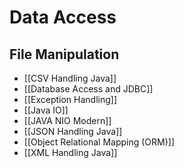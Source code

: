 # Data Access

## File Manipulation
- [[CSV Handling Java]]
- [[Database Access and JDBC]]
- [[Exception Handling]]
- [[Java IO]]
- [[JAVA NIO Modern]]
- [[JSON Handling Java]]
- [[Object Relational Mapping (ORM)]]
- [[XML Handling Java]]
